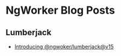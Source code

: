 # NgWorker Blog Posts

## Lumberjack

- [Introducing @ngwoker/lumberjack@v15](./lumberjack/introducing-lumberjack-15.md)
